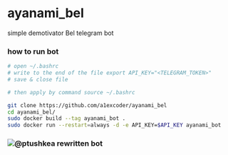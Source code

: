 # ayanami_bel
 simple demotivator Bel telegram bot

### how to run bot
```bash
# open ~/.bashrc
# write to the end of the file export API_KEY="<TELEGRAM_TOKEN>"
# save & close file

# then apply by command source ~/.bashrc

git clone https://github.com/a1excoder/ayanami_bel
cd ayanami_bel/
sudo docker build --tag ayanami_bot .
sudo docker run --restart=always -d -e API_KEY=$API_KEY ayanami_bot
```

### ![@ptushkea](https://github.com/ptushkea) rewritten bot
